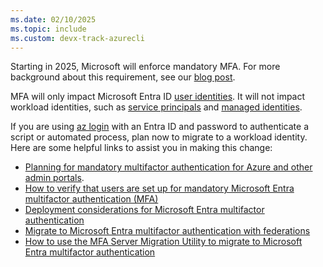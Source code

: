 ```yaml
---
ms.date: 02/10/2025
ms.topic: include
ms.custom: devx-track-azurecli
---
```


Starting in 2025, Microsoft will enforce mandatory MFA. For more background about this requirement, see our [blog post](https://aka.ms/azuremfablogpost).

MFA will only impact Microsoft Entra ID [user identities](/entra/fundamentals/how-to-create-delete-users).
It will not impact workload identities, such as [service principals](/entra/identity-platform/app-objects-and-service-principals)
and [managed identities](/entra/identity/managed-identities-azure-resources/overview).

If you are using [az login](/cli/azure/reference-index#az-login) with an Entra ID and password to authenticate a script or automated process, plan now to migrate to a workload identity. Here are some helpful links to assist you in making this change:

* [Planning for mandatory multifactor authentication for Azure and other admin portals](/entra/identity/authentication/concept-mandatory-multifactor-authentication).
* [How to verify that users are set up for mandatory Microsoft Entra multifactor authentication (MFA)](/entra/identity/authentication/how-to-mandatory-multifactor-authentication)
* [Deployment considerations for Microsoft Entra multifactor authentication](/entra/identity/authentication/howto-mfa-getstarted)
* [Migrate to Microsoft Entra multifactor authentication with federations](/entra/identity/authentication/how-to-migrate-mfa-server-to-mfa-with-federation)
* [How to use the MFA Server Migration Utility to migrate to Microsoft Entra multifactor authentication](/entra/identity/authentication/how-to-mfa-server-migration-utility)
